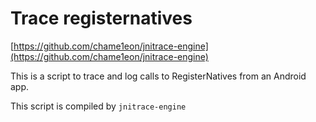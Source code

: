 # Trace registernatives

[https://github.com/chame1eon/jnitrace-engine](https://github.com/chame1eon/jnitrace-engine)

This is a script to trace and log calls to RegisterNatives from an Android app.

This script is compiled by `jnitrace-engine`
